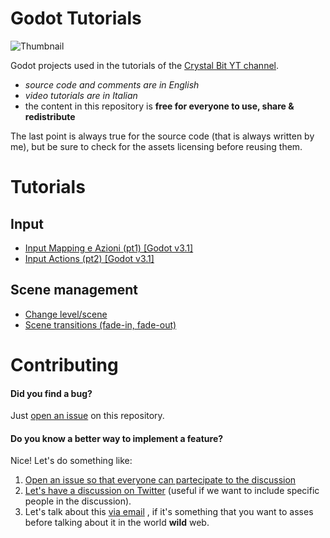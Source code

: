 # Godot Tutorials

![Thumbnail](https://i.imgur.com/FTYhbfy.png)

Godot projects used in the tutorials of 
the [Crystal Bit YT channel](https://www.youtube.com/channel/UCFVgUrvckqp0i_pbCj3wjfA).


- _source code and comments are in English_
- _video tutorials are in Italian_
- the content in this repository is **free for everyone to use, share & redistribute**

The last point is always true for the source code (that is always written by me), but be sure to check for the assets licensing before reusing them.

# Tutorials

## Input

- [Input Mapping e Azioni (pt1) [Godot v3.1]](https://github.com/crystal-bit/godot-tutorials/tree/master/tutorials/input-mapping)
- [Input Actions (pt2) [Godot v3.1]](https://github.com/crystal-bit/godot-tutorials/tree/master/tutorials/input-actions)

## Scene management

- [Change level/scene](./tutorials/scene-change)
- [Scene transitions (fade-in, fade-out)](./tutorials/scene-transitions)


# Contributing

#### Did you find a bug?

Just [open an issue](https://github.com/crystal-bit/godot-tutorials/issues/new) on this repository.
 
#### Do you know a better way to implement a feature?

Nice! Let's do something like:

1. [Open an issue so that everyone can partecipate to the discussion](https://github.com/crystal-bit/godot-tutorials/issues/new) 
2. [Let's have a discussion on Twitter](https://twitter.com/dav__cri) (useful if we want to include specific people in the discussion).
3. Let's talk about this <a href="mailto:vitrumbit@gmail.com">via email</a>
, if it's something that you want to asses before talking about it in the world **wild** web.
